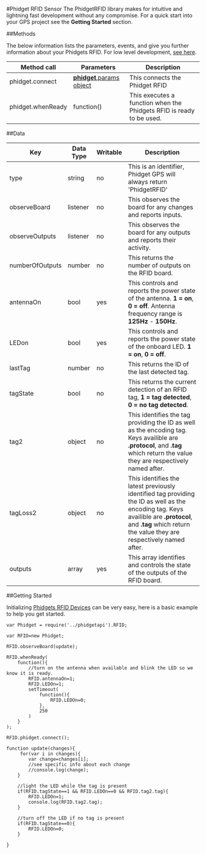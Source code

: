 #Phidget RFID Sensor
The PhidgetRFID library makes for intuitive and lightning fast development without any compromise. For a quick start into your GPS project see the __Getting Started__ section.

##Methods

The below information lists the parameters, events, and give you further information about your Phidgets RFID. For low level development, [see here](https://github.com/RIAEvangelist/node-phidget-API/blob/master/docs/Phidget.md#connecting--phidgetparams).

|Method call|Parameters|Description|
|---|---|---|
|phidget.connect|[__phidget__.params object](https://github.com/RIAEvangelist/node-phidget-API/blob/master/docs/Phidget.md#connecting--phidgetparams)|This connects the Phidget RFID|
|phidget.whenReady|function() |This executes a function when the Phidgets RFID is ready to be used.|

##Data
 
 |Key|Data Type|Writable|Description|
|---|---|---|---|
|type|string|no|This is an identifier, Phidget GPS will always return 'PhidgetRFID'|
|observeBoard|listener|no|This observes the board for any changes and reports inputs.|
|observeOutputs|listener|no|This observes the board for any outputs and reports their activity.|
|numberOfOutputs|number|no|This returns the number of outputs on the RFID board.|
|antennaOn|bool|yes|This controls and reports the power state of the antenna. __1 = on__, __0 = off__. Antenna frequency range is __125Hz__ - __150Hz__. |
|LEDon|bool|yes|This controls and reports the power state of the onboard LED. __1 = on__, __0 = off__. |
|lastTag|number|no|This returns the ID of the last detected tag.|
|tagState|bool|no|This returns the current detection of an RFID tag, __1 = tag detected__, __0 = no tag detected__.|
|tag2|object|no|This identifies the tag providing the ID as well as the encoding tag. Keys availible are __.protocol__, and __.tag__ which return the value they are respectively named after. |
|tagLoss2|object|no|This identifies the latest previously identified tag providing the ID as well as the encoding tag. Keys availible are __.protocol__, and __.tag__ which return the value they are respectively named after. |
|outputs|array|yes|This array identifies and controls the state of the outputs of the RFID board. |



##Getting Started

Initializing [Phidgets RFID Devices](http://www.phidgets.com/products.php?category=14) can be very easy, here is a basic example to help you get started.

    var Phidget = require('../phidgetapi').RFID;

    var RFID=new Phidget;

    RFID.observeBoard(update);

    RFID.whenReady(
        function(){
            //turn on the antenna when available and blink the LED so we know it is ready.
            RFID.antennaOn=1;
            RFID.LEDOn=1;
            setTimeout(
                function(){
                    RFID.LEDOn=0;
                },
                250
            )
        }
    );

    RFID.phidget.connect();

    function update(changes){
         for(var i in changes){
            var change=changes[i];
            //see specific info about each change
            //console.log(change);
        }

        //light the LED while the tag is present
        if(RFID.tagState==1 && RFID.LEDOn==0 && RFID.tag2.tag){
            RFID.LEDOn=1;
            console.log(RFID.tag2.tag);
        }

        //turn off the LED if no tag is present
        if(RFID.tagState==0){
            RFID.LEDOn=0;
        }

    }